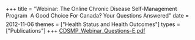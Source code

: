 +++
title = "Webinar: The Online Chronic Disease Self-Management Program  A Good Choice For Canada? Your Questions Answered"
date = 2012-11-06
themes = ["Health Status and Health Outcomes"]
types = ["Publications"]
+++
[CDSMP\_Webinar\_Questions-E.pdf](/files/CDSMP_Webinar_Questions-E.pdf)
